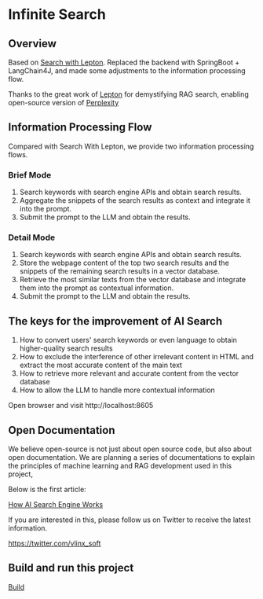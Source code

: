 # Infinite Search

## Overview

Based on [Search with Lepton](https://github.com/leptonai/search_with_lepton).
Replaced the backend with SpringBoot + LangChain4J, and made some adjustments to the information processing flow.

Thanks to the great work of [Lepton](https://www.lepton.ai/) for demystifying RAG search, enabling open-source version of [Perplexity](https://www.perplexity.ai/)

## Information Processing Flow

Compared with Search With Lepton, we provide two information processing flows.

### Brief Mode
1. Search keywords with search engine APIs and obtain search results.
2. Aggregate the snippets of the search results as context and integrate it into the prompt.
3. Submit the prompt to the LLM and obtain the results.

### Detail Mode
1. Search keywords with search engine APIs and obtain search results.
2. Store the webpage content of the top two search results and the snippets of the remaining search results in a vector database.
3. Retrieve the most similar texts from the vector database and integrate them into the prompt as contextual information.
4. Submit the prompt to the LLM and obtain the results.

## The keys for the improvement of AI Search

1. How to convert users' search keywords or even language to obtain higher-quality search results
2. How to exclude the interference of other irrelevant content in HTML and extract the most accurate content of the main text
3. How to retrieve more relevant and accurate content from the vector database
4. How to allow the LLM to handle more contextual information

Open browser and visit http://localhost:8605

## Open Documentation
We believe open-source is not just about open source code, but also about open documentation. We are planning a series of documentations to explain the principles of machine learning and RAG development used in this project,

Below is the first article:

[How AI Search Engine Works](https://vlinx.io/blog/how-ai-search-works)

If you are interested in this, please follow us on Twitter to receive the latest information.

https://twitter.com/vlinx_soft

## Build and run this project
[Build](./BUILD.md)